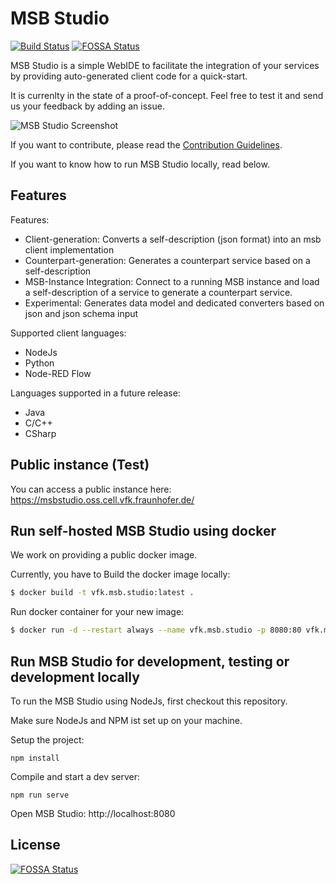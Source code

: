 # MSB Studio

[![Build Status](https://travis-ci.org/research-virtualfortknox/msb-studio.svg?branch=master)](https://travis-ci.org/research-virtualfortknox/msb-studio)
[![FOSSA Status](https://app.fossa.com/api/projects/git%2Bgithub.com%2Fresearch-virtualfortknox%2Fmsb-studio.svg?type=shield)](https://app.fossa.com/projects/git%2Bgithub.com%2Fresearch-virtualfortknox%2Fmsb-studio?ref=badge_shield)

MSB Studio is a simple WebIDE to facilitate the integration of your services by providing auto-generated client code for a quick-start.

It is currenlty in the state of a proof-of-concept. Feel free to test it and send us your feedback by adding an issue.

![MSB Studio Screenshot](doc/images/msb.studio.poc.png)

If you want to contribute, please read the [Contribution Guidelines](.github/CONTRIBUTING.md).

If you want to know how to run MSB Studio locally, read below.

## Features

Features:
- Client-generation: Converts a self-description (json format) into an msb client implementation
- Counterpart-generation: Generates a counterpart service based on a self-description
- MSB-Instance Integration: Connect to a running MSB instance and load a self-description of a service to generate a counterpart service.
- Experimental: Generates data model and dedicated converters based on json and json schema input

Supported client languages:
- NodeJs
- Python
- Node-RED Flow

Languages supported in a future release:
- Java
- C/C++
- CSharp

## Public instance (Test)

You can access a public instance here:
https://msbstudio.oss.cell.vfk.fraunhofer.de/

## Run self-hosted MSB Studio using docker

We work on providing a public docker image.

Currently, you have to Build the docker image locally:

```sh
$ docker build -t vfk.msb.studio:latest .
```

Run docker container for your new image:

```sh
$ docker run -d --restart always --name vfk.msb.studio -p 8080:80 vfk.msb.studio:latest
```

## Run MSB Studio for development, testing or development locally

To run the MSB Studio using NodeJs, first checkout this repository.

Make sure NodeJs and NPM ist set up on your machine.

Setup the project:
```
npm install
```

Compile and start a dev server:
```
npm run serve
```

Open MSB Studio: http://localhost:8080


## License
[![FOSSA Status](https://app.fossa.com/api/projects/git%2Bgithub.com%2Fresearch-virtualfortknox%2Fmsb-studio.svg?type=large)](https://app.fossa.com/projects/git%2Bgithub.com%2Fresearch-virtualfortknox%2Fmsb-studio?ref=badge_large)